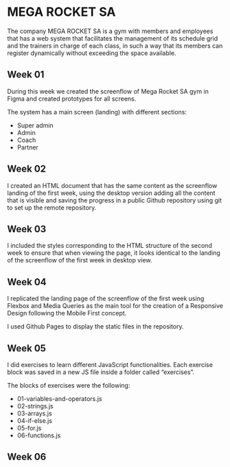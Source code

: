 # MEGA ROCKET SA

The company MEGA ROCKET SA is a gym with members and employees 
that has a web system that facilitates the management of its 
schedule grid and the trainers in charge of each class, 
in such a way that its members can register dynamically without 
exceeding the space available.

## Week 01

During this week we created the screenflow of Mega Rocket SA gym in Figma 
and created prototypes for all screens.

The system has a main screen (landing) with different sections:
* Super admin
* Admin
* Coach
* Partner

## Week 02

I created an HTML document that has the same content as the screenflow landing
of the first week, using the desktop version adding all the content that 
is visible and saving the progress in a public Github repository using 
git to set up the remote repository.

## Week 03

I included the styles corresponding to the HTML structure of the second week 
to ensure that when viewing the page, it looks identical to the landing of
the screenflow of the first week in desktop view.

## Week 04

I replicated the landing page of the screenflow of the first week using 
Flexbox and Media Queries as the main tool for the creation of a 
Responsive Design following the Mobile First concept.

I used Github Pages to display the static files in the repository.

## Week 05

I did exercises to learn different JavaScript functionalities. 
Each exercise block was saved in a new JS file inside a folder called “exercises”.

The blocks of exercises were the following:
   * 01-variables-and-operators.js
   * 02-strings.js
   * 03-arrays.js
   * 04-if-else.js
   * 05-for.js
   * 06-functions.js

## Week 06

